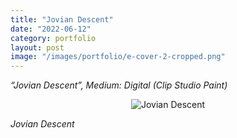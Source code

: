 ```yaml
---
title: "Jovian Descent"
date: "2022-06-12"
category: portfolio
layout: post
image: "/images/portfolio/e-cover-2-cropped.png"
---
```

*“Jovian Descent”, Medium: Digital (Clip Studio Paint)*

<p align="center">
<span class="image fit"><img src='/images/portfolio/e-cover-2-cropped.png' alt="Jovian Descent"/></span>
</p>

*Jovian Descent*
